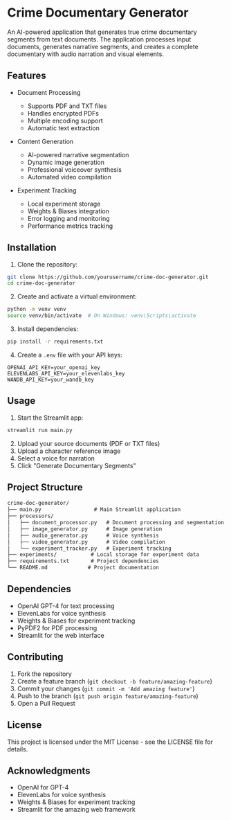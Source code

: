 # Crime Documentary Generator

An AI-powered application that generates true crime documentary segments from text documents. The application processes input documents, generates narrative segments, and creates a complete documentary with audio narration and visual elements.

## Features

- Document Processing
  - Supports PDF and TXT files
  - Handles encrypted PDFs
  - Multiple encoding support
  - Automatic text extraction

- Content Generation
  - AI-powered narrative segmentation
  - Dynamic image generation
  - Professional voiceover synthesis
  - Automated video compilation

- Experiment Tracking
  - Local experiment storage
  - Weights & Biases integration
  - Error logging and monitoring
  - Performance metrics tracking

## Installation

1. Clone the repository:
```bash
git clone https://github.com/yourusername/crime-doc-generator.git
cd crime-doc-generator
```

2. Create and activate a virtual environment:
```bash
python -m venv venv
source venv/bin/activate  # On Windows: venv\Scripts\activate
```

3. Install dependencies:
```bash
pip install -r requirements.txt
```

4. Create a `.env` file with your API keys:
```env
OPENAI_API_KEY=your_openai_key
ELEVENLABS_API_KEY=your_elevenlabs_key
WANDB_API_KEY=your_wandb_key
```

## Usage

1. Start the Streamlit app:
```bash
streamlit run main.py
```

2. Upload your source documents (PDF or TXT files)
3. Upload a character reference image
4. Select a voice for narration
5. Click "Generate Documentary Segments"

## Project Structure

```crime-doc-generator/README.md
crime-doc-generator/
├── main.py                 # Main Streamlit application
├── processors/
│   ├── document_processor.py   # Document processing and segmentation
│   ├── image_generator.py      # Image generation
│   ├── audio_generator.py      # Voice synthesis
│   ├── video_generator.py      # Video compilation
│   └── experiment_tracker.py   # Experiment tracking
├── experiments/           # Local storage for experiment data
├── requirements.txt       # Project dependencies
└── README.md             # Project documentation
```

## Dependencies

- OpenAI GPT-4 for text processing
- ElevenLabs for voice synthesis
- Weights & Biases for experiment tracking
- PyPDF2 for PDF processing
- Streamlit for the web interface

## Contributing

1. Fork the repository
2. Create a feature branch (`git checkout -b feature/amazing-feature`)
3. Commit your changes (`git commit -m 'Add amazing feature'`)
4. Push to the branch (`git push origin feature/amazing-feature`)
5. Open a Pull Request

## License

This project is licensed under the MIT License - see the LICENSE file for details.

## Acknowledgments

- OpenAI for GPT-4
- ElevenLabs for voice synthesis
- Weights & Biases for experiment tracking
- Streamlit for the amazing web framework
```
